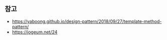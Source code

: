 ## 참고

- https://yaboong.github.io/design-pattern/2018/09/27/template-method-pattern/
- https://jogeum.net/24

